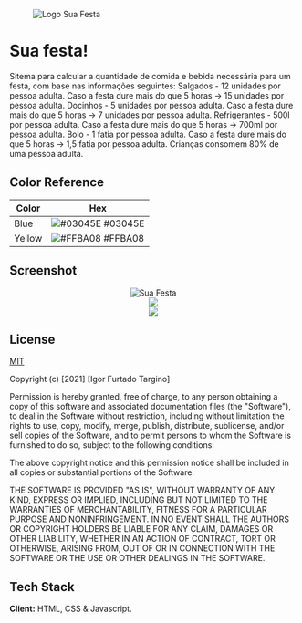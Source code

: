 <p align="center" style="width: 200px;">
  <img src="https://user-images.githubusercontent.com/70289587/139700898-4202b34c-2d56-486a-9125-b3cbc1ae35b1.png" alt="Logo Sua Festa"/>
</p>


# Sua festa!

Sitema para calcular a quantidade de comida e bebida necessária para um festa,
com base nas informações seguintes:
Salgados - 12 unidades por pessoa adulta. Caso a festa dure mais do que 5 horas -> 15 unidades por pessoa adulta.
Docinhos - 5 unidades por pessoa adulta. Caso a festa dure mais do que 5 horas -> 7 unidades por pessoa adulta.
Refrigerantes - 500l por pessoa adulta. Caso a festa dure mais do que 5 horas -> 700ml por pessoa adulta.
Bolo - 1 fatia por pessoa adulta. Caso a festa dure mais do que 5 horas -> 1,5 fatia por pessoa adulta.
Crianças consomem 80% de uma pessoa adulta.

## Color Reference

| Color             | Hex                                                                |
| ----------------- | ------------------------------------------------------------------ |
| Blue | ![#03045E](https://via.placeholder.com/10/03045E?text=+) #03045E |
| Yellow| ![#FFBA08](https://via.placeholder.com/10/FFBA08?text=+) #FFBA08 |

  
## Screenshot

<div align="center">
  <img src="https://user-images.githubusercontent.com/70289587/139700533-0cc2a615-2cb3-4926-8b32-be8d31c0d9bb.png" alt="Sua Festa"/>
</div>
<div align="center">
  <img src="https://user-images.githubusercontent.com/70289587/137595616-92191ee1-424e-4487-b0a5-49d8491315d7.png"/>
</div>
<div align="center">
  <img src="https://user-images.githubusercontent.com/70289587/137595649-f7eda2ff-6ca2-4f14-8545-7d344ded3dae.png"/>
</div>


## License

[MIT](https://choosealicense.com/licenses/mit/)

Copyright (c) [2021] [Igor Furtado Targino]

Permission is hereby granted, free of charge, to any person obtaining a copy
of this software and associated documentation files (the "Software"), to deal
in the Software without restriction, including without limitation the rights
to use, copy, modify, merge, publish, distribute, sublicense, and/or sell
copies of the Software, and to permit persons to whom the Software is
furnished to do so, subject to the following conditions:

The above copyright notice and this permission notice shall be included in all
copies or substantial portions of the Software.

THE SOFTWARE IS PROVIDED "AS IS", WITHOUT WARRANTY OF ANY KIND, EXPRESS OR
IMPLIED, INCLUDING BUT NOT LIMITED TO THE WARRANTIES OF MERCHANTABILITY,
FITNESS FOR A PARTICULAR PURPOSE AND NONINFRINGEMENT. IN NO EVENT SHALL THE
AUTHORS OR COPYRIGHT HOLDERS BE LIABLE FOR ANY CLAIM, DAMAGES OR OTHER
LIABILITY, WHETHER IN AN ACTION OF CONTRACT, TORT OR OTHERWISE, ARISING FROM,
OUT OF OR IN CONNECTION WITH THE SOFTWARE OR THE USE OR OTHER DEALINGS IN THE
SOFTWARE.

  
## Tech Stack

**Client:** HTML, CSS & Javascript.


  
